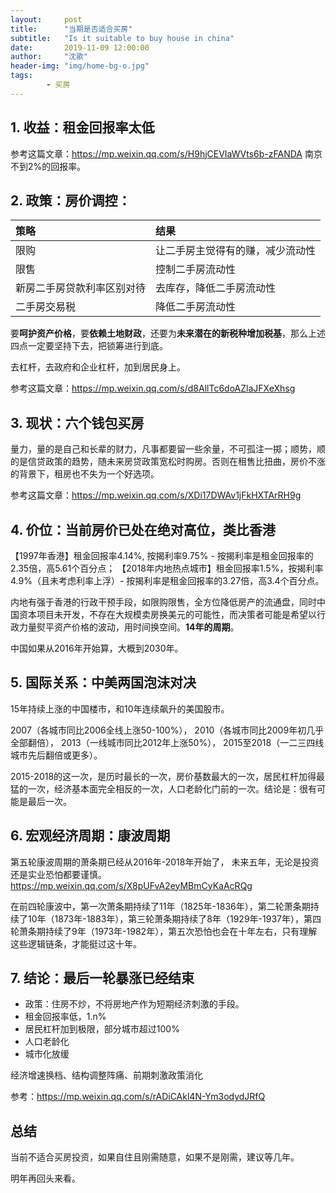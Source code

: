 ```yaml
---
layout:     post
title:      "当期是否适合买房"
subtitle:   "Is it suitable to buy house in china"
date:       2019-11-09 12:00:00
author:     "沈歌"
header-img: "img/home-bg-o.jpg"
tags:
        - 买房
---
```


## 1. 收益：租金回报率太低


参考这篇文章：https://mp.weixin.qq.com/s/H9hjCEVIaWVts6b-zFANDA
南京不到2%的回报率。

## 2. 政策：房价调控：

| 策略 | 结果|
|:-------|:---------| 
| 限购 | 让二手房主觉得有的赚，减少流动性 |
| 限售 | 控制二手房流动性 |
| 新房二手房贷款利率区别对待 | 去库存，降低二手房流动性 |
| 二手房交易税 | 降低二手房流动性 |



要**呵护资产价格**，要**依赖土地财政**，还要为**未来潜在的新税种增加税基**，那么上述四点一定要坚持下去，把锁筹进行到底。

去杠杆，去政府和企业杠杆，加到居民身上。

参考这篇文章：https://mp.weixin.qq.com/s/d8AllTc6doAZlaJFXeXhsg

## 3. 现状：六个钱包买房

量力，量的是自己和长辈的财力，凡事都要留一些余量，不可孤注一掷；顺势，顺的是信贷政策的趋势，随未来房贷政策宽松时购房。否则在租售比扭曲，房价不涨的背景下，租房也不失为一个好选项。

参考这篇文章：https://mp.weixin.qq.com/s/XDi17DWAv1jFkHXTArRH9g

## 4. 价位：当前房价已处在绝对高位，类比香港

【1997年香港】租金回报率4.14%, 按揭利率9.75% - 按揭利率是租金回报率的2.35倍，高5.61个百分点； 
【2018年内地热点城市】租金回报率1.5%，按揭利率4.9%（且未考虑利率上浮）- 按揭利率是租金回报率的3.27倍，高3.4个百分点。

内地有强于香港的行政干预手段，如限购限售，全方位降低房产的流通盘，同时中国资本项目未开发，不存在大规模卖房换美元的可能性，而决策者可能是希望以行政力量熨平资产价格的波动，用时间换空间。**14年的周期**。

中国如果从2016年开始算，大概到2030年。


## 5. 国际关系：中美两国泡沫对决
15年持续上涨的中国楼市，和10年连续飙升的美国股市。

2007（各城市同比2006全线上涨50-100%），
2010（各城市同比2009年初几乎全部翻倍）， 
2013（一线城市同比2012年上涨50%），
2015至2018（一二三四线城市先后翻倍或更多）。

2015-2018的这一次，是历时最长的一次，房价基数最大的一次，居民杠杆加得最猛的一次，经济基本面完全相反的一次，人口老龄化门前的一次。结论是：很有可能是最后一次。


## 6. 宏观经济周期：康波周期
第五轮康波周期的萧条期已经从2016年-2018年开始了， 未来五年，无论是投资还是实业恐怕都要谨慎。
https://mp.weixin.qq.com/s/X8pUFvA2eyMBmCyKaAcRQg

在前四轮康波中，第一次萧条期持续了11年（1825年-1836年），第二轮萧条期持续了10年（1873年-1883年），第三轮萧条期持续了8年（1929年-1937年），第四轮萧条期持续了9年（1973年-1982年），第五次恐怕也会在十年左右，只有理解这些逻辑链条，才能挺过这十年。

## 7. 结论：最后一轮暴涨已经结束
- 政策：住房不炒，不将房地产作为短期经济刺激的手段。
- 租金回报率低，1.n%
- 居民杠杆加到极限，部分城市超过100%
- 人口老龄化
- 城市化放缓

经济增速换档、结构调整阵痛、前期刺激政策消化

参考：https://mp.weixin.qq.com/s/rADiCAkl4N-Ym3odydJRfQ

## 总结

当前不适合买房投资，如果自住且刚需随意，如果不是刚需，建议等几年。

明年再回头来看。